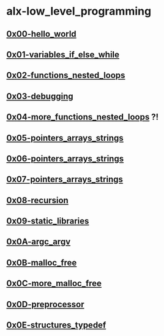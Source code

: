 # alx-low\_level\_programming

## [0x00-hello\_world](https://github.com/hmoustaphaousmane/alx-low_level_programming/tree/main/0x00-hello_world)

## [0x01-variables\_if\_else\_while](https://github.com/hmoustaphaousmane/alx-low_level_programming/tree/main/0x01-variables_if_else_while)

## [0x02-functions\_nested\_loops](https://github.com/hmoustaphaousmane/alx-low_level_programming/tree/main/0x02-functions_nested_loops)

## [0x03-debugging](https://github.com/hmoustaphaousmane/alx-low_level_programming/tree/main/0x03-debugging)

## [0x04-more\_functions\_nested\_loops](https://github.com/hmoustaphaousmane/alx-low_level_programming/tree/main/0x04-more_functions_nested_loops) ?!

## [0x05-pointers\_arrays\_strings](https://github.com/hmoustaphaousmane/alx-low_level_programming/tree/main/0x05-pointers_arrays_strings)

## [0x06-pointers\_arrays\_strings](https://github.com/hmoustaphaousmane/alx-low_level_programming/tree/main/0x06-pointers_arrays_strings)

## [0x07-pointers\_arrays\_strings](https://github.com/hmoustaphaousmane/alx-low_level_programming/tree/main/0x07-pointers_arrays_strings)

## [0x08-recursion](https://github.com/hmoustaphaousmane/alx-low_level_programming/tree/main/0x08-recursion)

## [0x09-static\_libraries](https://github.com/hmoustaphaousmane/alx-low_level_programming/tree/main/0x09-static_libraries)

## [0x0A-argc\_argv](https://github.com/hmoustaphaousmane/alx-low_level_programming/tree/main/0x0A-argc_argv)

## [0x0B-malloc\_free](https://github.com/hmoustaphaousmane/alx-low_level_programming/tree/main/0x0B-malloc_free)

## [0x0C-more\_malloc\_free](https://github.com/hmoustaphaousmane/alx-low_level_programming/tree/main/0x0C-more_malloc_free)

## [0x0D-preprocessor](https://github.com/hmoustaphaousmane/alx-low_level_programming/tree/main/0x0D-preprocessor)

## [0x0E-structures\_typedef](https://github.com/hmoustaphaousmane/alx-low_level_programming/tree/main/0x0E-structures_typedef)

